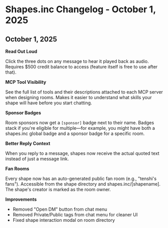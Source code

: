 # Shapes.inc Changelog - October 1, 2025

## October 1, 2025

**Read Out Loud**

Click the three dots on any message to hear it played back as audio. Requires $500 credit balance to access (feature itself is free to use after that).

**MCP Tool Visibility**

See the full list of tools and their descriptions attached to each MCP server when designing rooms. Makes it easier to understand what skills your shape will have before you start chatting.

**Sponsor Badges**

Room sponsors now get a `[sponsor]` badge next to their name. Badges stack if you're eligible for multiple—for example, you might have both a shapes.inc global badge and a sponsor badge for a specific room.

**Better Reply Context**

When you reply to a message, shapes now receive the actual quoted text instead of just a message link.

**Fan Rooms**

Every shape now has an auto-generated public fan room (e.g., "tenshi's fans"). Accessible from the shape directory and shapes.inc/[shapename]. The shape's creator is marked as the room owner.

**Improvements**

- Removed "Open DM" button from chat menu
- Removed Private/Public tags from chat menu for cleaner UI
- Fixed shape interaction modal on room directory
